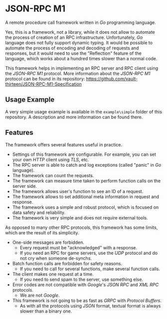 # JSON-RPC M1

A remote procedure call framework written in _Go_ programming language. 

Yes, this is a framework, not a library, while it does not allow to automate the process of creation of an RPC infrastructure. 
Unfortunately, _Go_ language does not fully support dynamic typing. It would be possible to automate the process of encoding and decoding of requests and responses, but it would need to use the "Reflection" feature of the language, which works about a hundred times slower than a normal code.

This framework helps in implementing an RPC server and RPC client using the _JSON-RPC M1_ protocol. More information about the _JSON-RPC M1_ protocol can be found in its repository: https://github.com/vault-thirteen/JSON-RPC-M1-Specification

## Usage Example

A very simple usage example is available in the `example\simple` folder of this repository. A description and more information can be found there.

## Features

The framework offers several features useful in practice.

* Settings of this framework are configurable. For example, you can set your own _HTTP_ client using _TLS_, etc.
* The RPC server is able to catch and log exceptions (called "panic" in _Go_ language).
* The framework can count the requests.
* The framework can measure time taken to perform function calls on the server side.
* The framework allows user's function to see an ID of a request.
* The framework allows to set additional meta information in request and response.
* The framework uses a simple and robust protocol, which is focused on data safety and reliability.
* The framework is very simple and does not require external tools. 

As opposed to many other RPC protocols, this framework has some limits, which are the result of its simplicity.

* One-side messages are forbidden. 
  * Every request must be "acknowledged" with a response. 
  * If you need an RPC for game servers, use the _UDP_ protocol and do not cry when someone de-synchs.
* Batch function calls are forbidden for safety reasons.
  * If you need to call for several functions, make several function calls.
* The client makes one request at a time.
  * If you need to send spam to the server, use something else.
* Error codes are not compatible with _Google_'s _JSON RPC_ and _XML RPC_ protocols.
  * We are not _Google_.
* This framework is not going to be as fast as _GRPC_ with _Protocol Buffers_.
  * As with all the protocols using _JSON_ format, textual format is always slower than a binary one.
